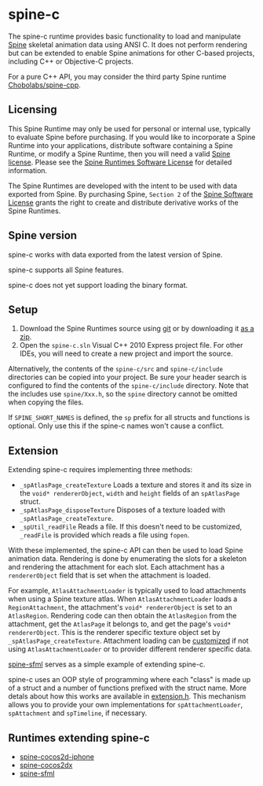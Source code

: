 # spine-c

The spine-c runtime provides basic functionality to load and manipulate [Spine](http://esotericsoftware.com) skeletal animation data using ANSI C. It does not perform rendering but can be extended to enable Spine animations for other C-based projects, including C++ or Objective-C projects.

For a pure C++ API, you may consider the third party Spine runtime [Chobolabs/spine-cpp](https://github.com/Chobolabs/spine-cpp).

## Licensing

This Spine Runtime may only be used for personal or internal use, typically to evaluate Spine before purchasing. If you would like to incorporate a Spine Runtime into your applications, distribute software containing a Spine Runtime, or modify a Spine Runtime, then you will need a valid [Spine license](https://esotericsoftware.com/spine-purchase). Please see the [Spine Runtimes Software License](https://github.com/EsotericSoftware/spine-runtimes/blob/master/LICENSE) for detailed information.

The Spine Runtimes are developed with the intent to be used with data exported from Spine. By purchasing Spine, `Section 2` of the [Spine Software License](https://esotericsoftware.com/files/license.txt) grants the right to create and distribute derivative works of the Spine Runtimes.

## Spine version

spine-c works with data exported from the latest version of Spine.

spine-c supports all Spine features.

spine-c does not yet support loading the binary format.

## Setup

1. Download the Spine Runtimes source using [git](https://help.github.com/articles/set-up-git) or by downloading it [as a zip](https://github.com/EsotericSoftware/spine-runtimes/archive/master.zip).
1. Open the `spine-c.sln` Visual C++ 2010 Express project file. For other IDEs, you will need to create a new project and import the source.

Alternatively, the contents of the `spine-c/src` and `spine-c/include` directories can be copied into your project. Be sure your header search is configured to find the contents of the `spine-c/include` directory. Note that the includes use `spine/Xxx.h`, so the `spine` directory cannot be omitted when copying the files.

If `SPINE_SHORT_NAMES` is defined, the `sp` prefix for all structs and functions is optional. Only use this if the spine-c names won't cause a conflict.

## Extension

Extending spine-c requires implementing three methods:

- `_spAtlasPage_createTexture` Loads a texture and stores it and its size in the `void* rendererObject`, `width` and `height` fields of an `spAtlasPage` struct.
- `_spAtlasPage_disposeTexture` Disposes of a texture loaded with `_spAtlasPage_createTexture`.
- `_spUtil_readFile` Reads a file. If this doesn't need to be customized, `_readFile` is provided which reads a file using `fopen`.

With these implemented, the spine-c API can then be used to load Spine animation data. Rendering is done by enumerating the slots for a skeleton and rendering the attachment for each slot. Each attachment has a `rendererObject` field that is set when the attachment is loaded.

For example, `AtlasAttachmentLoader` is typically used to load attachments when using a Spine texture atlas. When `AtlasAttachmentLoader` loads a `RegionAttachment`, the attachment's `void* rendererObject` is set to an `AtlasRegion`. Rendering code can then obtain the `AtlasRegion` from the attachment, get the `AtlasPage` it belongs to, and get the page's `void* rendererObject`. This is the renderer specific texture object set by `_spAtlasPage_createTexture`. Attachment loading can be [customized](http://esotericsoftware.com/spine-using-runtimes/#attachmentloader) if not using `AtlasAttachmentLoader` or to provider different renderer specific data.

[spine-sfml](https://github.com/EsotericSoftware/spine-runtimes/blob/master/spine-sfml/src/spine/spine-sfml.cpp#L39) serves as a simple example of extending spine-c.

spine-c uses an OOP style of programming where each "class" is made up of a struct and a number of functions prefixed with the struct name. More detals about how this works are available in [extension.h](https://github.com/EsotericSoftware/spine-runtimes/blob/master/spine-c/include/spine/extension.h#L2). This mechanism allows you to provide your own implementations for `spAttachmentLoader`, `spAttachment` and `spTimeline`, if necessary.

## Runtimes extending spine-c

- [spine-cocos2d-iphone](https://github.com/EsotericSoftware/spine-runtimes/blob/master/spine-cocos2d-iphone)
- [spine-cocos2dx](https://github.com/EsotericSoftware/spine-runtimes/blob/master/spine-cocos2dx)
- [spine-sfml](https://github.com/EsotericSoftware/spine-runtimes/blob/master/spine-sfml)

